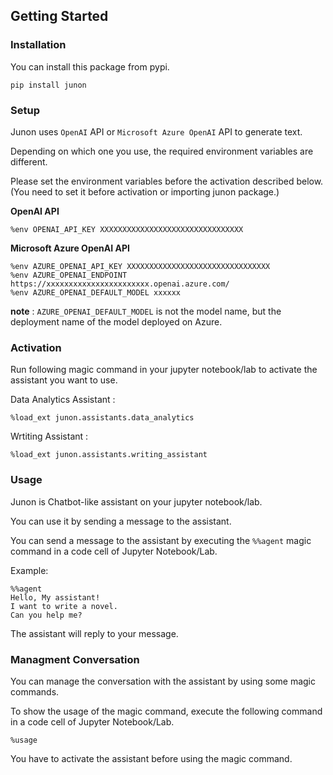 
## Getting Started

### Installation

You can install this package from pypi.
```
pip install junon
```

### Setup

Junon uses `OpenAI` API or `Microsoft Azure OpenAI` API to generate text. 

Depending on which one you use, the required environment variables are different.

Please set the environment variables before the activation described below. (You need to set it before activation or importing junon package.)

**OpenAI API**

```
%env OPENAI_API_KEY XXXXXXXXXXXXXXXXXXXXXXXXXXXXXXXX
```


**Microsoft Azure OpenAI API**
```
%env AZURE_OPENAI_API_KEY XXXXXXXXXXXXXXXXXXXXXXXXXXXXXXXX
%env AZURE_OPENAI_ENDPOINT https://xxxxxxxxxxxxxxxxxxxxxxx.openai.azure.com/
%env AZURE_OPENAI_DEFAULT_MODEL xxxxxx
```

**note** :
`AZURE_OPENAI_DEFAULT_MODEL` is not the model name, but the deployment name of the model deployed on Azure.

### Activation

Run following magic command in your jupyter notebook/lab to activate the assistant you want to use.

Data Analytics Assistant :
```
%load_ext junon.assistants.data_analytics
```

Wrtiting Assistant :
```
%load_ext junon.assistants.writing_assistant
```

### Usage

Junon is Chatbot-like assistant on your jupyter notebook/lab. 

You can use it by sending a message to the assistant.

You can send a message to the assistant by executing the `%%agent` magic command in a code cell of Jupyter Notebook/Lab.

Example:
```
%%agent
Hello, My assistant! 
I want to write a novel. 
Can you help me?
```

The assistant will reply to your message.

### Managment Conversation

You can manage the conversation with the assistant by using some magic commands.

To show the usage of the magic command, execute the following command in a code cell of Jupyter Notebook/Lab.
```
%usage
```

You have to activate the assistant before using the magic command.
